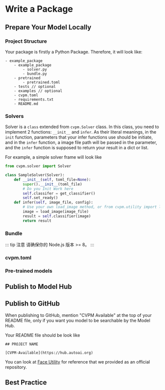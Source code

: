 # Write a Package

## Prepare Your Model Locally

### Project Structure

Your package is firstly a Python Package. Therefore, it will look like:

```
- example_package
    - example_package
        - solver.py
        - bundle.py
    - pretrained
        - pretrained.toml
    - tests // optional
    - examples // optional
    - cvpm.toml
    - requirements.txt
    - README.md
```

### Solvers

Solver is a ```class``` extended from ```cvpm.Solver``` class. In this class, you need to implement 2 functions: ```__init__``` and ```infer```. As their literal meanings, in the ```init``` function, parameters that your infer functions use should be initiate, and in the ```infer``` function, a image file path will be passed in the parameter, and the ```infer``` function is supposed to return your result in a dict or list.

For example, a simple solver frame will look like 

``` python
from cvpm.solver import Solver

class SampleSolver(Solver):
    def __init__(self, toml_file=None):
        super().__init__(toml_file)
        # Do you Init Work here
        self.classifer = get_classifier()
        self.set_ready()
    def infer(self, image_file, config):
        # Use your own load_image method, or from cvpm.utility import load_image_file
        image = load_image(image_file) 
        result = self.classifier(image)
        return result
``` 

### Bundle
    
::: tip 注意 请确保你的 Node.js 版本 >= 8。 :::



### cvpm.toml

### Pre-trained models

## Publish to Model Hub

## Publish to GitHub

When publishing to GitHub, mention "CVPM Available" at the top of your README file, only if you want you model to be searchable by the Model Hub.

Your README file should be look like

```
## PROJECT NAME

[CVPM-Available](https://hub.autoai.org)
```

You can look at [Face Utility](https://github.com/cvmodel/Face_Utility) for reference that we provided as an official repository.

## Best Practice